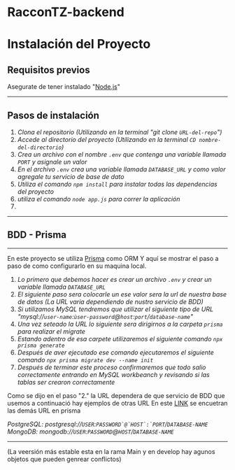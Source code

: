 # RacconTZ-backend

# Instalación del Proyecto

## Requisitos previos

Asegurate de tener instalado "[Node.js](https://nodejs.org/en)"

----

## Pasos de instalación

1. _Clona el repositorio (Utilizando en la terminal "git clone `URL-del-repo`")_
2. _Accede al directorio del proyecto (Utilizando en la terminal `CD nombre-del-directorio`)_
3. _Crea un archivo con el nombre `.env` que contenga una variable llamada `PORT` y asignale un valor_
4. _En el archivo `.env` crea una variable llamada `DATABASE_URL` y como valor agregale tu servicio de base de dato_
5. _Utiliza el comando `npm install` para instalar todas las dependencias del proyecto_
6. _utiliza el comando `node app.js` para correr la aplicación_
7. 
-----

## BDD - Prisma

-----

En este proyecto se utiliza [Prisma](https://www.prisma.io/) como ORM Y aquí se mostrar el paso a paso de como configurarlo en su maquina local.

1. _Lo primero que debemos hacer es crear un archivo `.env` y crear un variable llamada `DATABASE_URL`_
2. _El siguiente paso sera colocarle un ese valor sera la url de nuestra base de datos (La URL varia dependiendo de nustro servicio de BDD)_
3. _Si utilizamos MySQL tendremos que utilizar el siguiente tipo de URL "mysql://`user-name`:`ùser-password`@`host`:`port`/`database-name`"_
4. _Una vez seteado la URL lo siguiente sera dirigirnos a la carpeta `prisma` para realizar el migrate_
5. _Estando adentro de esa carpete utilizaremos el siguiente comando `npx prisma generate`_
6. _Después de aver ejecutado ese comando ejecutaremos el siguiente comando `npx prisma migrate dev --name init`_
7. _Después de terminar este proceso confirmaremos que todo salio correctamente entrando en MySQL workbeanch y revisando si las tablas ser crearon correctamente_

Como se dijo en el paso "2." la URL dependera de que servicio de BDD que usemos a continuació hay ejemplos de otras URL
En este [LINK](https://www.prisma.io/docs/reference/database-reference/connection-urls) se encuetran las demás URL en prisma

_PostgreSQL: postgresql://`USER`:`` PASSWORD`@`HOST`:`PORT ``/`DATABASE-NAME`_
_MongoDB: mongodb://`USER`:`PASSWORD`@`HOST`/`DATABASE-NAME`_

-----

(La veersión más estable esta en la rama Main y en develop hay agunos objetos que pueden genrear conflictos)

